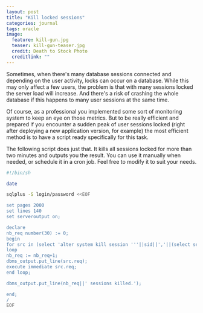 ```yaml
---
layout: post
title: "Kill locked sessions"
categories: journal
tags: oracle
image:
  feature: kill-gun.jpg
  teaser: kill-gun-teaser.jpg
  credit: Death to Stock Photo
  creditlink: ""
---
```

Sometimes, when there's many database sessions connected and depending on the user activity, locks can occur on a database. While this may only affect a few users, the problem is that with many sessions locked the server load will increase. And there's a risk of crashing the whole database if this happens to many user sessions at the same time.

Of course, as a professional you implemented some sort of monitoring system to keep an eye on those metrics. But to be really efficient and prepared if you encounter a sudden peak of user sessions locked (right after deploying a new application version, for example) the most efficient method is to have a script ready specifically for this task.

The following script does just that. It kills all sessions locked for more than two minutes and outputs you the result. You can use it manually when needed, or schedule it in a cron job.
Feel free to modify it to suit your needs.

``` Bash
#!/bin/sh

date

sqlplus -S login/password <<EOF

set pages 2000
set lines 140
set serveroutput on;

declare
nb_req number(30) := 0;
begin
for src in (select 'alter system kill session '''||sid||','||(select serial# from v\$session s where s.sid=l.sid)||'''' as req from v\$lock l where BLOCK = 1 and REQUEST = 0  and ctime > 120 order by CTIME desc)
loop
nb_req := nb_req+1;
dbms_output.put_line(src.req);
execute immediate src.req;
end loop;

dbms_output.put_line(nb_req||' sessions killed.');

end;
/
EOF
```
